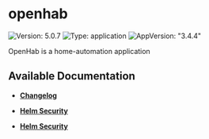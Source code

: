 # openhab

![Version: 5.0.7](https://img.shields.io/badge/Version-5.0.7-informational?style=flat-square) ![Type: application](https://img.shields.io/badge/Type-application-informational?style=flat-square) ![AppVersion: "3.4.4"](https://img.shields.io/badge/AppVersion-"3.4.4"-informational?style=flat-square)

OpenHab is a home-automation application

## Available Documentation

- [**Changelog**](CHANGELOG)

- [**Helm Security**](container-security)

- [**Helm Security**](helm-security)

